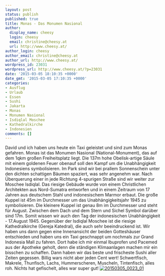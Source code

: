 ```yaml
---
layout: post
status: publish
published: true
title: Monas - Das Monumen Nasional
author:
  display_name: cheesy
  login: cheesy
  email: christine@cheesy.at
  url: http://www.cheesy.at/
author_login: cheesy
author_email: christine@cheesy.at
author_url: http://www.cheesy.at/
wordpress_id: 23031
wordpress_url: http://www.cheesy.at/?p=23031
date: '2015-03-05 18:10:35 +0000'
date_gmt: '2015-03-05 17:10:35 +0000'
categories:
- Ausflug
- Urlaub
- Essen
- Sushi
- Jakarta
- Monas
- Monumen Nasional
- Isdiqlal Moschee
- Kathedralkirche
- Indonesien
comments: []
---
```

David und ich haben uns heute ein Taxi geleistet und sind zum Monas gefahren. Monas ist das Monumen Nasional (National-Monument), das auf dem 1qkm großen Freiheitsplatz liegt. Die 137m hohe Obelisk-artige Säule mit einem goldenen Feuer obenauf soll den Kampf um die Unabhängigkeit Indonesiens symbolisieren. Im Park sind wir bei prallem Sonnenschein unter den dichten schattigen Bäumen spaziert, was sehr angenehm war.
Nach Überquerung einer in jede Richtung 4-spurigen Straße sind wir weiter zur Moschee Isdiqlal. Das riesige Gebäude wurde von einem Christlichen Architekten aus Nord-Sumatra entworfen und in einem Zeitraum von 17 Jahren aus deutschem Stahl und indonesischem Marmor erbaut. Die große Kuppel ist 45m im Durchmesser um das Unabhängigkeitsjahr 1945 zu symbolisieren. Die kleinere Kuppel ist genau 8m im Durchmesser und steht für August. Zwischen dem Dach und dem Stern und Sichel Symbol darüber sind 17m. Somit wissen wir auch den Tag der indonesischen Unabhängigkeit - 17.August 1945.
Gegenüber der Isdiqlal Moschee ist die riesige Kathedralkirche (Gereja Katedral), die auch sehr beeindruckend ist.
Wir haben uns dann gegen eine Innenansicht der beiden Gotteshäuser entschieden und haben uns ein Taxi geschnappt um nochmals zur Grand Indonesia Mall zu fahren. Dort habe ich mir einmal Ibuprofen und Pacemed aus der Apotheke geholt, denn die ständigen Klimaanlagen machen mir ein bisschen zu schaffen.
Dann haben wir das beste und frischeste Sushi aller Zeiten gegessen. Billig wars nicht aber jeden Cent wert! Schwertfisch, Makrele, Thunfisch, Lachs, Hummerscheren, Muscheln, Tintenfisch, alles roh. Nichts hat gefischelt, alles war super gut!
[![20150305_0023_01](http://www.cheesy.at/wp-content/uploads/20150305_0023_01.jpg)](http://www.cheesy.at/fotos/urlaub/jakarta/tag-6-monas-monumen-nasional/ "Tag 6 – Monas – Monumen Nasional")
